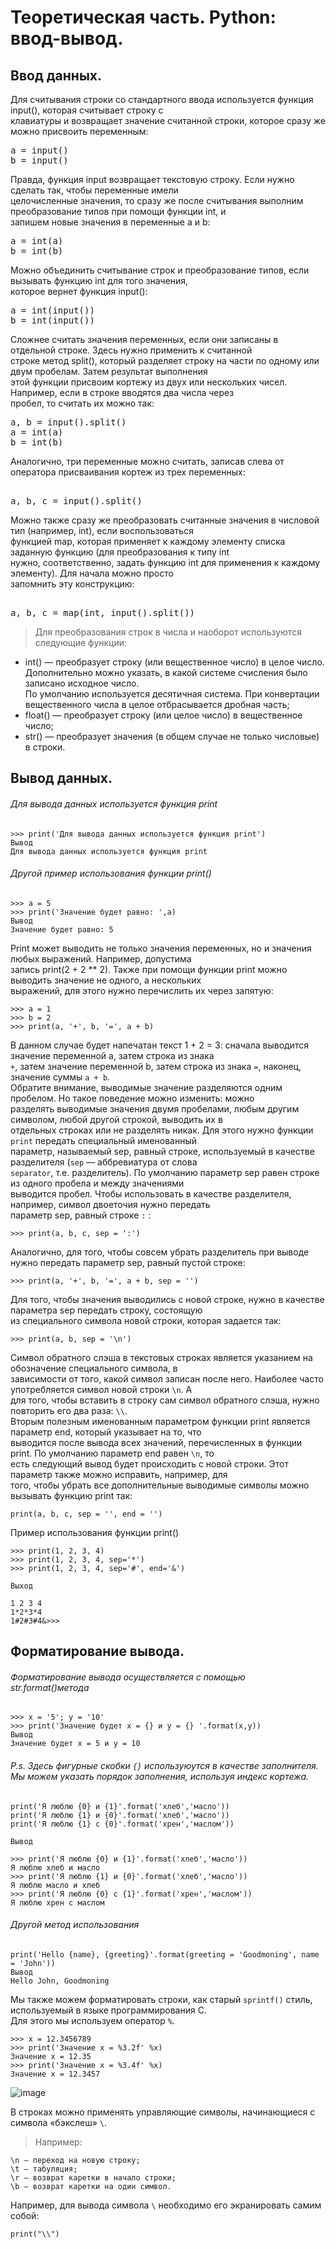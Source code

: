 # Теоретическая часть. Python: ввод-вывод.
## Ввод данных.
Для считывания строки со стандартного ввода используется функция input(), которая считывает строку с<br>
клавиатуры и возвращает значение считанной строки, которое сразу же можно присвоить переменным:
<pre>
a = input()
b = input()
</pre> 
Правда, функция input возвращает текстовую строку. Если нужно сделать так, чтобы переменные имели<br>
целочисленные значения, то сразу же после считывания выполним преобразование типов при помощи функции int, и<br>
запишем новые значения в переменные a и b:
<pre>
a = int(a)
b = int(b)
</pre>   
Можно объединить считывание строк и преобразование типов, если вызывать функцию int для того значения,<br>
которое вернет функция input():
<pre>
a = int(input())
b = int(input())
</pre>   
Сложнее считать значения переменных, если они записаны в отдельной строке. Здесь нужно применить к считанной<br>
строке метод split(), который разделяет строку на части по одному или двум пробелам. Затем результат выполнения<br>
этой функции присвоим кортежу из двух или нескольких чисел. Например, если в строке вводятся два числа через<br>
пробел, то считать их можно так:
<pre>
a, b = input().split()
a = int(a)
b = int(b)
</pre>   
Аналогично, три переменные можно считать, записав слева от оператора присваивания кортеж из трех переменных:
<pre> 
a, b, c = input().split()
</pre>   
Можно также сразу же преобразовать считанные значения в числовой тип (например, int), если воспользоваться<br>
функцией map, которая применяет к каждому элементу списка заданную функцию (для преобразования к типу int<br>
нужно, соответственно, задать функцию int для применения к каждому элементу). Для начала можно просто<br>
запомнить эту конструкцию:
<pre> 
a, b, c = map(int, input().split())
</pre> 
> Для преобразования строк в числа и наоборот используются следующие функции:
- int() — преобразует строку (или вещественное число) в целое число. Дополнительно можно указать, в какой системе счисления было записано исходное число.<br> По умолчанию используется десятичная система. При конвертации вещественного числа в целое отбрасывается дробная часть;
- float() — преобразует строку (или целое число) в вещественное число;
- str() — преобразует значения (в общем случае не только числовые) в строки.

## Вывод данных.
###### Для вывода данных используется функция print

```
>>> print('Для вывода данных используется функция print')
Вывод
Для вывода данных используется функция print
```
###### Другой пример использования функции print()

```
>>> a = 5
>>> print('Значение будет равно: ',a)
Вывод
Значение будет равно: 5
```

Print может выводить не только значения переменных, но и значения любых выражений. Например, допустима<br>
запись print(2 + 2 ** 2). Также при помощи функции print можно выводить значение не одного, а нескольких<br>
выражений, для этого нужно перечислить их через запятую:

```
>>> a = 1
>>> b = 2
>>> print(a, '+', b, '=', a + b)
``` 
В данном случае будет напечатан текст 1 + 2 = 3: сначала выводится значение переменной a, затем строка из знака<br>
``+``, затем значение переменной b, затем строка из знака ``=``, наконец, значение суммы ``a + b``.<br>
Обратите внимание, выводимые значение разделяются одним пробелом. Но такое поведение можно изменить: можно<br>
разделять выводимые значения двумя пробелами, любым другим символом, любой другой строкой, выводить их в<br>
отдельных строках или не разделять никак. Для этого нужно функции ``print`` передать специальный именованный<br>
параметр, называемый sep, равный строке, используемый в качестве разделителя (``sep`` — аббревиатура от слова<br>
``separator``, т.е. разделитель). По умолчанию параметр sep равен строке из одного пробела и между значениями<br>
выводится пробел. Чтобы использовать в качестве разделителя, например, символ двоеточия нужно передать<br>
параметр sep, равный строке ``:`` :

``` 
>>> print(a, b, c, sep = ':')
```  
Аналогично, для того, чтобы совсем убрать разделитель при выводе нужно передать параметр sep, равный пустой строке:
```  
>>> print(a, '+', b, '=', a + b, sep = '')
```
Для того, чтобы значения выводились с новой строке, нужно в качестве параметра sep передать строку, состоящую<br>
из специального символа новой строки, которая задается так:
```  
>>> print(a, b, sep = '\n')
``` 
Символ обратного слэша в текстовых строках является указанием на обозначение специального символа, в<br>
зависимости от того, какой символ записан после него. Наиболее часто употребляется символ новой строки ``\n``. А<br>
для того, чтобы вставить в строку сам символ обратного слэша, нужно повторить его два раза: ``\\``.<br>
Вторым полезным именованным параметром функции print является параметр end, который указывает на то, что<br>
выводится после вывода всех значений, перечисленных в функции print. По умолчанию параметр end равен ``\n``, то<br>
есть следующий вывод будет происходить с новой строки. Этот параметр также можно исправить, например, для<br>
того, чтобы убрать все дополнительные выводимые символы можно вызывать функцию print так:
```
print(a, b, c, sep = '', end = '')
``` 

Пример использования функции print()
```
>>> print(1, 2, 3, 4)
>>> print(1, 2, 3, 4, sep='*')
>>> print(1, 2, 3, 4, sep='#', end='&')

Выход

1 2 3 4
1*2*3*4
1#2#3#4&>>> 
```


## Форматирование вывода.
###### Форматирование вывода осуществляется с помощью str.format()метода
```
>>> x = '5'; y = '10'
>>> print('Значение будет x = {} и y = {} '.format(x,y))
Вывод
Значение будет x = 5 и y = 10
```
###### P.s. Здесь фигурные скобки ``{}`` используюутся в качестве заполнителя. <br>Мы можем указать порядок заполнения, используя индекс кортежа.
```
print('Я люблю {0} и {1}'.format('хлеб','масло'))
print('Я люблю {1} и {0}'.format('хлеб','масло'))
print('Я люблю {1} с {0}'.format('хрен','маслом'))

Вывод

>>> print('Я люблю {0} и {1}'.format('хлеб','масло'))
Я люблю хлеб и масло
>>> print('Я люблю {1} и {0}'.format('хлеб','масло'))
Я люблю масло и хлеб
>>> print('Я люблю {0} с {1}'.format('хрен','маслом'))
Я люблю хрен с маслом
```
###### Другой метод использования
```
print('Hello {name}, {greeting}'.format(greeting = 'Goodmoning', name = 'John'))
Вывод
Hello John, Goodmoning
```

Мы также можем форматировать строки, как старый ``sprintf()`` стиль, используемый в языке программирования С.<br>
Для этого мы используем оператор ``%``.

```
>>> x = 12.3456789
>>> print('Значение x = %3.2f' %x)
Значение x = 12.35
>>> print('Значение x = %3.4f' %x)
Значение x = 12.3457
```
![image](https://github.com/tvgVita69/python_begin/assets/98489171/b3a0f2b1-e435-4c9f-9199-125d2a20e4e0)
                                                                                                                
В строках можно применять управляющие символы, начинающиеся с символа «бэкслеш» ``\``. 
> Например:
```
\n — переход на новую строку;
\t — табуляция;
\r — возврат каретки в начало строки;
\b — возврат каретки на один символ.
```
Например, для вывода символа ``\`` необходимо его экранировать самим собой:
```
print("\\")
```
































